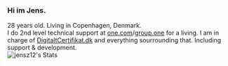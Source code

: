 ### Hi im Jens.
28 years old. Living in Copenhagen, Denmark.</br>
I do 2nd level technical support at [one.com](https://one.com)/[group.one](https://group.one) for a living.
I am in charge of [DigitaltCertifikat.dk](https://digitaltcertifikat.dk) and everything sourrounding that. Including support & development.
</br>
![jensz12's Stats](https://github-readme-stats.vercel.app/api?username=jensz12&theme=dark&show_icons=true&hide_border=true&count_private=true)
